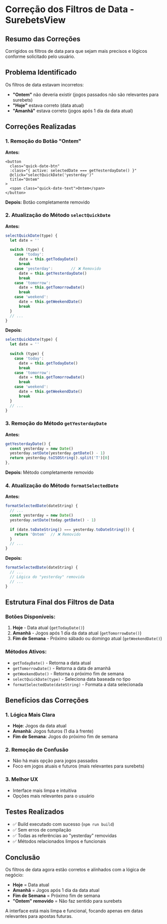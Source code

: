 # Correção dos Filtros de Data - SurebetsView

## Resumo das Correções

Corrigidos os filtros de data para que sejam mais precisos e lógicos conforme solicitado pelo usuário.

## Problema Identificado

Os filtros de data estavam incorretos:
- **"Ontem"** não deveria existir (jogos passados não são relevantes para surebets)
- **"Hoje"** estava correto (data atual)
- **"Amanhã"** estava correto (jogos após 1 dia da data atual)

## Correções Realizadas

### 1. Remoção do Botão "Ontem"

**Antes:**
```vue
<button 
  class="quick-date-btn"
  :class="{ active: selectedDate === getYesterdayDate() }"
  @click="selectQuickDate('yesterday')"
  title="Ontem"
>
  <span class="quick-date-text">Ontem</span>
</button>
```

**Depois:** Botão completamente removido

### 2. Atualização do Método `selectQuickDate`

**Antes:**
```javascript
selectQuickDate(type) {
  let date = ''
  
  switch (type) {
    case 'today':
      date = this.getTodayDate()
      break
    case 'yesterday':        // ❌ Removido
      date = this.getYesterdayDate()
      break
    case 'tomorrow':
      date = this.getTomorrowDate()
      break
    case 'weekend':
      date = this.getWeekendDate()
      break
  }
  // ...
}
```

**Depois:**
```javascript
selectQuickDate(type) {
  let date = ''
  
  switch (type) {
    case 'today':
      date = this.getTodayDate()
      break
    case 'tomorrow':
      date = this.getTomorrowDate()
      break
    case 'weekend':
      date = this.getWeekendDate()
      break
  }
  // ...
}
```

### 3. Remoção do Método `getYesterdayDate`

**Antes:**
```javascript
getYesterdayDate() {
  const yesterday = new Date()
  yesterday.setDate(yesterday.getDate() - 1)
  return yesterday.toISOString().split('T')[0]
},
```

**Depois:** Método completamente removido

### 4. Atualização do Método `formatSelectedDate`

**Antes:**
```javascript
formatSelectedDate(dateString) {
  // ...
  const yesterday = new Date()
  yesterday.setDate(today.getDate() - 1)
  
  if (date.toDateString() === yesterday.toDateString()) {
    return 'Ontem'  // ❌ Removido
  }
  // ...
}
```

**Depois:**
```javascript
formatSelectedDate(dateString) {
  // ...
  // Lógica do "yesterday" removida
  // ...
}
```

## Estrutura Final dos Filtros de Data

### Botões Disponíveis:
1. **Hoje** - Data atual (`getTodayDate()`)
2. **Amanhã** - Jogos após 1 dia da data atual (`getTomorrowDate()`)
3. **Fim de Semana** - Próximo sábado ou domingo atual (`getWeekendDate()`)

### Métodos Ativos:
- `getTodayDate()` - Retorna a data atual
- `getTomorrowDate()` - Retorna a data de amanhã
- `getWeekendDate()` - Retorna o próximo fim de semana
- `selectQuickDate(type)` - Seleciona data baseada no tipo
- `formatSelectedDate(dateString)` - Formata a data selecionada

## Benefícios das Correções

### 1. Lógica Mais Clara
- **Hoje**: Jogos da data atual
- **Amanhã**: Jogos futuros (1 dia à frente)
- **Fim de Semana**: Jogos do próximo fim de semana

### 2. Remoção de Confusão
- Não há mais opção para jogos passados
- Foco em jogos atuais e futuros (mais relevantes para surebets)

### 3. Melhor UX
- Interface mais limpa e intuitiva
- Opções mais relevantes para o usuário

## Testes Realizados

- ✅ Build executado com sucesso (`npm run build`)
- ✅ Sem erros de compilação
- ✅ Todas as referências ao "yesterday" removidas
- ✅ Métodos relacionados limpos e funcionais

## Conclusão

Os filtros de data agora estão corretos e alinhados com a lógica de negócio:
- **Hoje** = Data atual
- **Amanhã** = Jogos após 1 dia da data atual  
- **Fim de Semana** = Próximo fim de semana
- **"Ontem" removido** = Não faz sentido para surebets

A interface está mais limpa e funcional, focando apenas em datas relevantes para apostas futuras.
